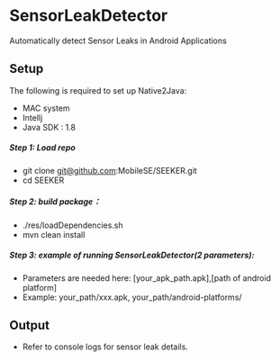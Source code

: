 # SensorLeakDetector

Automatically detect Sensor Leaks in Android Applications


## Setup
The following is required to set up Native2Java:
* MAC system
* Intellj
* Java SDK : 1.8

##### Step 1: Load repo
* git clone git@github.com:MobileSE/SEEKER.git
* cd SEEKER

##### Step 2: build package：
* ./res/loadDependencies.sh
* mvn clean install

##### Step 3: example of running SensorLeakDetector(2 parameters):
* Parameters are needed here: [your_apk_path.apk],[path of android platform]
* Example: your_path/xxx.apk, your_path/android-platforms/
       
   
## Output
* Refer to console logs for sensor leak details.
